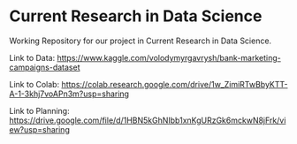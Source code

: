 # Current Research in Data Science
Working Repository for our project in Current Research in Data Science.


Link to Data: https://www.kaggle.com/volodymyrgavrysh/bank-marketing-campaigns-dataset

Link to Colab: https://colab.research.google.com/drive/1w_ZimiRTwBbyKTT-A-1-3khj7voAPn3m?usp=sharing

Link to Planning: https://drive.google.com/file/d/1HBN5kGhNIbb1xnKgURzGk6mckwN8jFrk/view?usp=sharing

